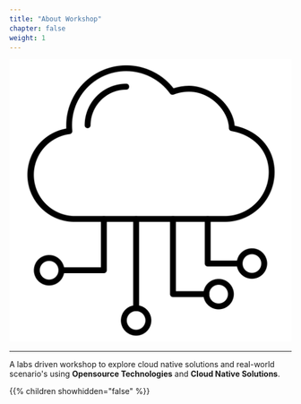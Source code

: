 ```yaml
---
title: "About Workshop"
chapter: false
weight: 1
---
```


![Cloud](/images/cloud.png?width=20pc)

---

A labs driven workshop to explore cloud native solutions and real-world scenario's using **Opensource Technologies** and **Cloud Native Solutions**.

{{% children showhidden="false" %}}
